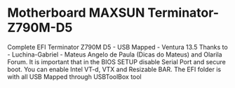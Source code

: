 # Motherboard MAXSUN Terminator-Z790M-D5
Complete EFI Terminator Z790M D5 - USB Mapped - Ventura 13.5
Thanks to - Luchina-Gabriel - Mateus Angelo de Paula (Dicas do Mateus) and Olarila Forum.
It is important that in the BIOS SETUP disable Serial Port and secure boot.
You can enable Intel VT-d, VTX and Resizable BAR.
The EFI folder is with all USB Mapped through USBToolBox tool
